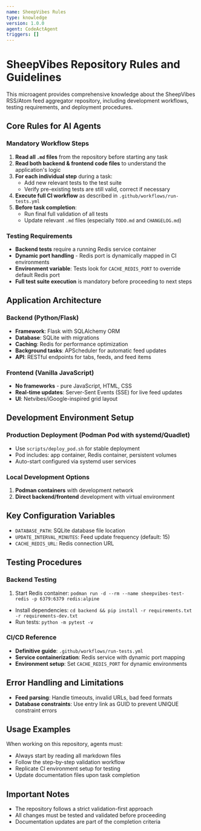 ```yaml
---
name: SheepVibes Rules
type: knowledge
version: 1.0.0
agent: CodeActAgent
triggers: []
---
```


# SheepVibes Repository Rules and Guidelines

This microagent provides comprehensive knowledge about the SheepVibes RSS/Atom feed aggregator repository, including development workflows, testing requirements, and deployment procedures.

## Core Rules for AI Agents

### Mandatory Workflow Steps
1. **Read all `.md` files** from the repository before starting any task
2. **Read both backend & frontend code files** to understand the application's logic
3. **For each individual step** during a task:
   - Add new relevant tests to the test suite
   - Verify pre-existing tests are still valid, correct if necessary
4. **Execute full CI workflow** as described in `.github/workflows/run-tests.yml`
5. **Before task completion**:
   - Run final full validation of all tests
   - Update relevant `.md` files (especially `TODO.md` and `CHANGELOG.md`)

### Testing Requirements
- **Backend tests** require a running Redis service container
- **Dynamic port handling** - Redis port is dynamically mapped in CI environments
- **Environment variable**: Tests look for `CACHE_REDIS_PORT` to override default Redis port
- **Full test suite execution** is mandatory before proceeding to next steps

## Application Architecture

### Backend (Python/Flask)
- **Framework**: Flask with SQLAlchemy ORM
- **Database**: SQLite with migrations
- **Caching**: Redis for performance optimization
- **Background tasks**: APScheduler for automatic feed updates
- **API**: RESTful endpoints for tabs, feeds, and feed items

### Frontend (Vanilla JavaScript)
- **No frameworks** - pure JavaScript, HTML, CSS
- **Real-time updates**: Server-Sent Events (SSE) for live feed updates
- **UI**: Netvibes/iGoogle-inspired grid layout

## Development Environment Setup

### Production Deployment (Podman Pod with systemd/Quadlet)
- Use `scripts/deploy_pod.sh` for stable deployment
- Pod includes: app container, Redis container, persistent volumes
- Auto-start configured via systemd user services

### Local Development Options
1. **Podman containers** with development network
2. **Direct backend/frontend** development with virtual environment

## Key Configuration Variables
- `DATABASE_PATH`: SQLite database file location
- `UPDATE_INTERVAL_MINUTES`: Feed update frequency (default: 15)
- `CACHE_REDIS_URL`: Redis connection URL

## Testing Procedures

### Backend Testing
1. Start Redis container: `podman run -d --rm --name sheepvibes-test-redis -p 6379:6379 redis:alpine`
- Install dependencies: `cd backend && pip install -r requirements.txt -r requirements-dev.txt`
- Run tests: `python -m pytest -v`

### CI/CD Reference
- **Definitive guide**: `.github/workflows/run-tests.yml`
- **Service containerization**: Redis service with dynamic port mapping
- **Environment setup**: Set `CACHE_REDIS_PORT` for dynamic environments

## Error Handling and Limitations
- **Feed parsing**: Handle timeouts, invalid URLs, bad feed formats
- **Database constraints**: Use entry link as GUID to prevent UNIQUE constraint errors

## Usage Examples
When working on this repository, agents must:
- Always start by reading all markdown files
- Follow the step-by-step validation workflow
- Replicate CI environment setup for testing
- Update documentation files upon task completion

## Important Notes
- The repository follows a strict validation-first approach
- All changes must be tested and validated before proceeding
- Documentation updates are part of the completion criteria

